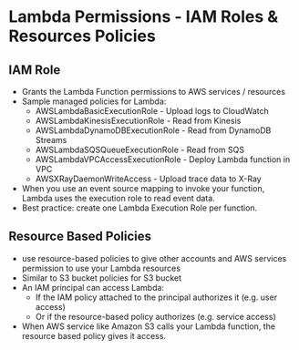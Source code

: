 # Lambda Permissions - IAM Roles & Resources Policies

## IAM Role

- Grants the Lambda Function permissions to AWS services / resources
- Sample managed policies for Lambda:
    - AWSLambdaBasicExecutionRole - Upload logs to CloudWatch
    - AWSLambdaKinesisExecutionRole - Read from Kinesis
    - AWSLambdaDynamoDBExecutionRole - Read from DynamoDB Streams
    - AWSLambdaSQSQueueExecutionRole - Read from SQS
    - AWSLambdaVPCAccessExecutionRole - Deploy Lambda function in VPC
    - AWSXRayDaemonWriteAccess - Upload trace data to X-Ray
- When you use an event source mapping to invoke your function, Lambda uses the execution role to read event data.
- Best practice: create one Lambda Execution Role per function.

## Resource Based Policies

- use resource-based policies to give other accounts and AWS services permission to use your Lambda resources
- Similar to S3 bucket policies for S3 bucket
- An IAM principal can access Lambda:
    - If the IAM policy attached to the principal authorizes it (e.g. user access)
    - Or if the resource-based policy authorizes (e.g. service access)
- When AWS service like Amazon S3 calls your Lambda function, the resource based policy gives it access.